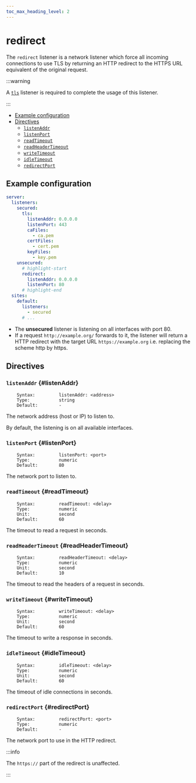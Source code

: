 ```yaml
---
toc_max_heading_level: 2
---
```


# redirect

The `redirect` listener is a network listener which force all incoming connections to use TLS by returning an HTTP
redirect to the HTTPS URL equivalent of the original request.

:::warning

A [`tls`](/neon/configuration/server/listeners/modules/tls/) listener is required to complete the usage of this listener.

:::

- [Example configuration](#example-configuration)
- [Directives](#directives)
  - [`listenAddr`](#listenAddr)
  - [`listenPort`](#listenPort)
  - [`readTimeout`](#readTimeout)
  - [`readHeaderTimeout`](#readHeaderTimeout)
  - [`writeTimeout`](#writeTimeout)
  - [`idleTimeout`](#idleTimeout)
  - [`redirectPort`](#redirectPort)

## Example configuration

```yaml
server:
  listeners:
    secured:
      tls:
        listenAddr: 0.0.0.0
        listenPort: 443
        caFiles:
          - ca.pem
        certFiles:
          - cert.pem
        keyFiles:
          - key.pem
    unsecured:
      # highlight-start
      redirect:
        listenAddr: 0.0.0.0
        listenPort: 80
      # highlight-end
  sites:
    default:
      listeners:
        - secured
      # ...
```

- The **unsecured** listener is listening on all interfaces with port 80.
- If a request `http://example.org/` forwards to it, the listener will return a HTTP redirect with the target URL
  `https://example.org` i.e. replacing the scheme http by https.

## Directives

### `listenAddr` {#listenAddr}

```
    Syntax:         listenAddr: <address>
    Type:           string
    Default:        -
```

The network address (host or IP) to listen to.

By default, the listening is on all available interfaces.

### `listenPort` {#listenPort}

```
    Syntax:         listenPort: <port>
    Type:           numeric
    Default:        80
```

The network port to listen to.

### `readTimeout` {#readTimeout}

```
    Syntax:         readTimeout: <delay>
    Type:           numeric
    Unit:           second
    Default:        60
```

The timeout to read a request in seconds.

### `readHeaderTimeout` {#readHeaderTimeout}

```
    Syntax:         readHeaderTimeout: <delay>
    Type:           numeric
    Unit:           second
    Default:        10
```

The timeout to read the headers of a request in seconds.

### `writeTimeout` {#writeTimeout}

```
    Syntax:         writeTimeout: <delay>
    Type:           numeric
    Unit:           second
    Default:        60
```

The timeout to write a response in seconds.

### `idleTimeout` {#idleTimeout}

```
    Syntax:         idleTimeout: <delay>
    Type:           numeric
    Unit:           second
    Default:        60
```

The timeout of idle connections in seconds.

### `redirectPort` {#redirectPort}

```
    Syntax:         redirectPort: <port>
    Type:           numeric
    Default:        -
```

The network port to use in the HTTP redirect.

:::info

The `https://` part of the redirect is unaffected.

:::
